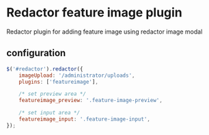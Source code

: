 # Redactor feature image plugin
Redactor plugin for adding feature image using redactor image modal

## configuration

```javascript
$('#redactor').redactor({
    imageUpload: '/administrator/uploads',
    plugins: ['featureimage'],

    /* set preview area */
    featureimage_preview: '.feature-image-preview', 

    /* set input area */
    featureimage_input: '.feature-image-input',     
});
```
